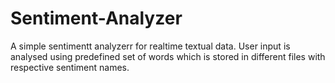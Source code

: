 # Sentiment-Analyzer
 A simple sentimentt analyzerr for realtime textual data.
 User input is analysed using predefined set of words which is stored in different files with respective sentiment names.
